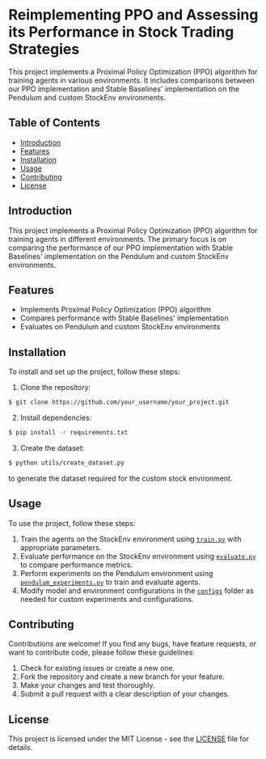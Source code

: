 # Reimplementing PPO and Assessing its Performance in Stock Trading Strategies

This project implements a Proximal Policy Optimization (PPO) algorithm for training agents in various environments. It includes comparisons between our PPO implementation and Stable Baselines' implementation on the Pendulum and custom StockEnv environments.

## Table of Contents

- [Introduction](#introduction)
- [Features](#features)
- [Installation](#installation)
- [Usage](#usage)
- [Contributing](#contributing)
- [License](#license)

## Introduction

This project implements a Proximal Policy Optimization (PPO) algorithm for training agents in different environments. The primary focus is on comparing the performance of our PPO implementation with Stable Baselines' implementation on the Pendulum and custom StockEnv environments.

## Features

- Implements Proximal Policy Optimization (PPO) algorithm
- Compares performance with Stable Baselines' implementation
- Evaluates on Pendulum and custom StockEnv environments

## Installation

To install and set up the project, follow these steps:

1. Clone the repository:
```sh
$ git clone https://github.com/your_username/your_project.git
```
2. Install dependencies: 
```sh
$ pip install -r requirements.txt
```
3. Create the dataset:
```sh
$ python utils/create_dataset.py
```
to generate the dataset required for the custom stock environment.

## Usage

To use the project, follow these steps:

1. Train the agents on the StockEnv environment using [`train.py`](train.py) with appropriate parameters.
2. Evaluate performance on the StockEnv environment using [`evaluate.py`](evaluate.py) to compare performance metrics.
3. Perform experiments on the Pendulum environment using [`pendulum_experiments.py`](pendulum_experiments.py) to train and evaluate agents.
4. Modify model and environment configurations in the [`configs`](configs) folder as needed for custom experiments and configurations.

## Contributing

Contributions are welcome! If you find any bugs, have feature requests, or want to contribute code, please follow these guidelines:

1. Check for existing issues or create a new one.
2. Fork the repository and create a new branch for your feature.
3. Make your changes and test thoroughly.
4. Submit a pull request with a clear description of your changes.

## License

This project is licensed under the MIT License - see the [LICENSE](LICENSE) file for details.
